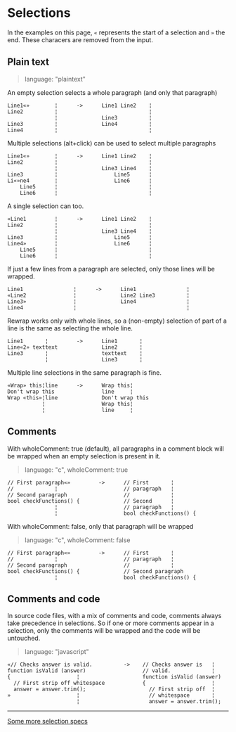 # Selections #

In the examples on this page, `«` represents the start of a selection and `»` the end. These characers are removed from the input.


## Plain text ##

> language: "plaintext"

An empty selection selects a whole paragraph (and only that paragraph)

    Line1«»        ¦      ->      Line1 Line2    ¦
    Line2          ¦                             ¦
                   ¦              Line3          ¦
    Line3          ¦              Line4          ¦
    Line4          ¦                             ¦

Multiple selections (alt+click) can be used to select multiple paragraphs

    Line1«»        ¦      ->      Line1 Line2    ¦
    Line2          ¦                             ¦
                   ¦              Line3 Line4    ¦
    Line3          ¦                  Line5      ¦
    Li«»ne4        ¦                  Line6      ¦
        Line5      ¦                             ¦
        Line6      ¦                             ¦

A single selection can too.

    «Line1         ¦      ->      Line1 Line2    ¦
    Line2          ¦                             ¦
                   ¦              Line3 Line4    ¦
    Line3          ¦                  Line5      ¦
    Line4»         ¦                  Line6      ¦
        Line5      ¦                             ¦
        Line6      ¦                             ¦

If just a few lines from a paragraph are selected, only those lines will be wrapped.

    Line1                ¦      ->      Line1                ¦
    «Line2               ¦              Line2 Line3          ¦
    Line3»               ¦              Line4                ¦
    Line4                ¦                                   ¦

Rewrap works only with whole lines, so a (non-empty) selection of part of a line is the same as selecting the whole line.

    Line1       ¦         ->      Line1       ¦
    Line«2» texttext              Line2       ¦
    Line3       ¦                 texttext    ¦
                ¦                 Line3       ¦

Multiple line selections in the same paragraph is fine.

    «Wrap» this¦line      ->      Wrap this¦
    Don't wrap this               line     ¦
    Wrap «this»¦line              Don't wrap this
               ¦                  Wrap this¦
               ¦                  line     ¦


## Comments ##

With wholeComment: true (default), all paragraphs in a comment block will be wrapped when an empty selection is present in it.

> language: "c", wholeComment: true

    // First paragraph«»         ->      // First       ¦
    //             ¦                     // paragraph   ¦
    // Second paragraph                  //             ¦
    bool checkFunctions() {              // Second      ¦
                   ¦                     // paragraph   ¦
                   ¦                     bool checkFunctions() {

With wholeComment: false, only that paragraph will be wrapped

> language: "c", wholeComment: false

    // First paragraph«»         ->      // First       ¦
    //             ¦                     // paragraph   ¦
    // Second paragraph                  //             ¦
    bool checkFunctions() {              // Second paragraph
                   ¦                     bool checkFunctions() {

## Comments and code ##

In source code files, with a mix of comments and code, comments always take
precedence in selections. So if one or more comments appear in a selection, only
the comments will be wrapped and the code will be untouched.

> language: "javascript"

    «// Checks answer is valid.          ->    // Checks answer is   ¦
    function isValid (answer)                  // valid.             ¦
    {                     ¦                    function isValid (answer)
      // First strip off whitespace            {                     ¦
      answer = answer.trim();                    // First strip off  ¦
    »                     ¦                      // whitespace       ¦
                          ¦                      answer = answer.trim();

----

[Some more selection specs](../Detail/Selections.md)